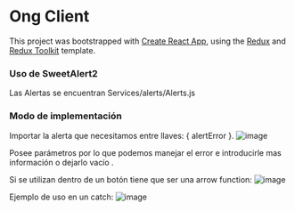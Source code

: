 # Ong Client

This project was bootstrapped with [Create React App](https://github.com/facebook/create-react-app), using the [Redux](https://redux.js.org/) and [Redux Toolkit](https://redux-toolkit.js.org/) template.


### Uso de SweetAlert2

Las Alertas se encuentran Services/alerts/Alerts.js

### Modo de implementación
Importar la alerta que necesitamos entre llaves: { alertError }.
![image](/assets/images/arrow-function-alert.PNG)

Posee parámetros por lo que podemos manejar el error e introducirle mas información o dejarlo vacío .

Si se utilizan dentro de un botón tiene que ser una arrow function:
![image](/assets/images/importar-alerta.PNG)

Ejemplo de uso en un catch:
![image](/assets/images/modo-uso-alerta.PNG)











<!-- ## Available Scripts

In the project directory, you can run:

### `yarn start`

Runs the app in the development mode.<br />
Open [http://localhost:3000](http://localhost:3000) to view it in the browser.

The page will reload if you make edits.<br />
You will also see any lint errors in the console.

### `yarn test`

Launches the test runner in the interactive watch mode.<br />
See the section about [running tests](https://facebook.github.io/create-react-app/docs/running-tests) for more information.

### `yarn build`

Builds the app for production to the `build` folder.<br />
It correctly bundles React in production mode and optimizes the build for the best performance.

The build is minified and the filenames include the hashes.<br />
Your app is ready to be deployed!

See the section about [deployment](https://facebook.github.io/create-react-app/docs/deployment) for more information.


### 'Progress.js' 

A simple react progress bar loader component already customized, you can default import and run with the implementation of hooks.
